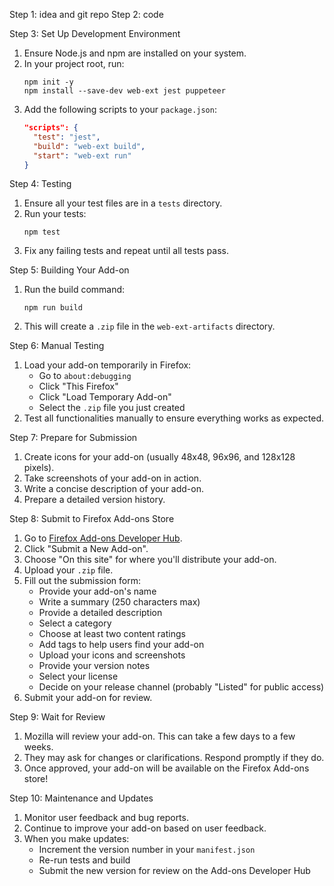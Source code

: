 Step 1: idea and git repo
Step 2: code

Step 3: Set Up Development Environment

1. Ensure Node.js and npm are installed on your system.
2. In your project root, run:
   ```
   npm init -y
   npm install --save-dev web-ext jest puppeteer
   ```
3. Add the following scripts to your `package.json`:
   ```json
   "scripts": {
     "test": "jest",
     "build": "web-ext build",
     "start": "web-ext run"
   }
   ```

Step 4: Testing

1. Ensure all your test files are in a `tests` directory.
2. Run your tests:
   ```
   npm test
   ```
3. Fix any failing tests and repeat until all tests pass.

Step 5: Building Your Add-on

1. Run the build command:
   ```
   npm run build
   ```
2. This will create a `.zip` file in the `web-ext-artifacts` directory.

Step 6: Manual Testing

1. Load your add-on temporarily in Firefox:
   - Go to `about:debugging`
   - Click "This Firefox"
   - Click "Load Temporary Add-on"
   - Select the `.zip` file you just created
2. Test all functionalities manually to ensure everything works as expected.

Step 7: Prepare for Submission

1. Create icons for your add-on (usually 48x48, 96x96, and 128x128 pixels).
2. Take screenshots of your add-on in action.
3. Write a concise description of your add-on.
4. Prepare a detailed version history.

Step 8: Submit to Firefox Add-ons Store

1. Go to [Firefox Add-ons Developer Hub](https://addons.mozilla.org/en-US/developers/).
2. Click "Submit a New Add-on".
3. Choose "On this site" for where you'll distribute your add-on.
4. Upload your `.zip` file.
5. Fill out the submission form:
   - Provide your add-on's name
   - Write a summary (250 characters max)
   - Provide a detailed description
   - Select a category
   - Choose at least two content ratings
   - Add tags to help users find your add-on
   - Upload your icons and screenshots
   - Provide your version notes
   - Select your license
   - Decide on your release channel (probably "Listed" for public access)
6. Submit your add-on for review.

Step 9: Wait for Review

1. Mozilla will review your add-on. This can take a few days to a few weeks.
2. They may ask for changes or clarifications. Respond promptly if they do.
3. Once approved, your add-on will be available on the Firefox Add-ons store!

Step 10: Maintenance and Updates

1. Monitor user feedback and bug reports.
2. Continue to improve your add-on based on user feedback.
3. When you make updates:
   - Increment the version number in your `manifest.json`
   - Re-run tests and build
   - Submit the new version for review on the Add-ons Developer Hub
